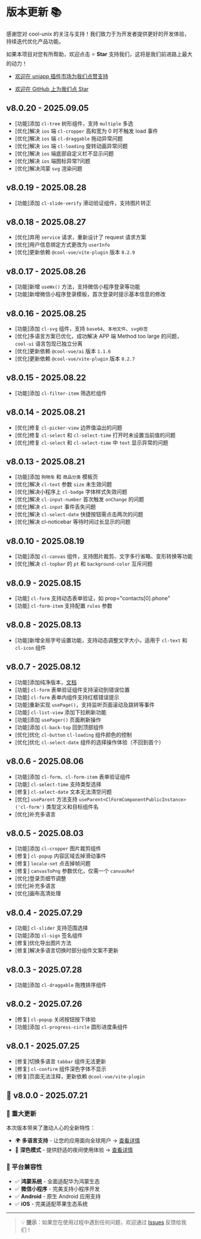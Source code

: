 # 版本更新 📚

感谢您对 cool-unix 的关注与支持！我们致力于为开发者提供更好的开发体验，持续迭代优化产品功能。

如果本项目对您有所帮助，欢迎点击 ⭐ **Star** 支持我们，这将是我们前进路上最大的动力！

- [欢迎在 uniapp 插件市场为我们点赞支持](https://ext.dcloud.net.cn/plugin?id=24497#rating)

- [欢迎在 GitHub 上为我们点 Star](https://github.com/cool-team-official/cool-unix)

## v8.0.20 - 2025.09.05

- [功能]添加 `cl-tree` 树形组件，支持 `multiple` 多选
- [优化]解决 `ios` 端 `cl-cropper` 高和宽为 0 时不触发 load 事件
- [优化]解决 `ios` 端 `cl-draggable` 拖动异常问题
- [优化]解决 `ios` 端 `cl-loading` 旋转动画异常问题
- [优化]解决 `ios` 端底部自定义栏不显示问题
- [优化]解决 `ios` 端图标异常?问题
- [优化]解决鸿蒙 `svg` 渲染问题

## v8.0.19 - 2025.08.28

- [功能]添加 `cl-slide-verify` 滑动验证组件，支持图片转正

## v8.0.18 - 2025.08.27

- [优化]弃用 `service` 请求，重新设计了 request 请求方案
- [优化]用户信息绑定方式更改为 `userInfo`
- [优化]更新依赖 `@cool-vue/vite-plugin` 版本 `8.2.9`

## v8.0.17 - 2025.08.26

- [功能]新增 `useWx()` 方法，支持微信小程序登录等功能
- [功能]新增微信小程序登录模板，首次登录时提示基本信息的修改

## v8.0.16 - 2025.08.25

- [功能]添加 `cl-svg` 组件，支持 `base64`、`本地文件`、`svg标签`
- [优化]多语言方案已优化，成功解决 APP 端 Method too large 的问题，`cool-ui` 语言包现已独立分离
- [优化]更新依赖 `@cool-vue/ai` 版本 `1.1.6`
- [优化]更新依赖 `@cool-vue/vite-plugin` 版本 `8.2.7`

## v8.0.15 - 2025.08.22

- [功能]添加 `cl-filter-item` 筛选栏组件

## v8.0.14 - 2025.08.21

- [优化]修复 `cl-picker-view` 边界值溢出的问题
- [优化]修复 `cl-select` 和 `cl-select-time` 打开时未设置当前值的问题
- [优化]修复 `cl-select` 和 `cl-select-time` 中 `text` 显示异常的问题

## v8.0.13 - 2025.08.21

- [功能]添加 `购物车` 和 `商品分类` 模板页
- [优化]解决 `cl-text` 参数 `size` 未生效问题
- [优化]解决小程序上 `cl-badge` 字体样式失效问题
- [优化]解决 `cl-input-number` 首次触发 `onChange` 的问题
- [优化]解决 `cl-input` 事件丢失问题
- [优化]解决 `cl-select-date` 快捷按钮需点击两次的问题
- [优化]解决 cl-noticebar 等待时间过长显示的问题

## v8.0.10 - 2025.08.19

- [功能]添加 `cl-canvas` 组件，支持图片裁剪、文字多行省略、变形转换等功能
- [优化]解决 `cl-topbar` 的 `pt` 和 `background-color` 互斥问题

## v8.0.9 - 2025.08.15

- [功能] `cl-form` 支持动态表单验证，如 prop="contacts[0].phone"
- [功能] `cl-form-item` 支持配置 `rules` 参数

## v8.0.8 - 2025.08.13

- [功能]新增全局字号设置功能，支持动态调整文字大小，适用于 `cl-text` 和 `cl-icon` 组件

## v8.0.7 - 2025.08.12

- [功能]添加纯净版本，[文档](/src/introduce/clean.md)
- [功能] `cl-form` 表单验证组件支持滚动到错误位置
- [功能] `cl-form` 表单内组件支持红框错误提示
- [功能]重新实现 `usePage()`，支持监听页面滚动及跳转等事件
- [功能] `cl-list-view` 添加下拉刷新功能
- [功能]添加 `usePager()` 页面刷新操作
- [功能]添加 `cl-back-top` 回到顶部组件
- [优化]优化 `cl-button` `cl-loading` 组件颜色的控制
- [优化]优化 `cl-select-date` 组件的选择操作体验（不回到首个）

## v8.0.6 - 2025.08.06

- [功能]添加 `cl-form`、`cl-form-item` 表单验证组件
- [功能] `cl-select-time` 支持类型选择
- [修复] `cl-select-date` 文本无法清空问题
- [优化] `useParent` 方法支持 `useParent<ClFormComponentPublicInstance>('cl-form')` 类型定义和目标组件名
- [优化]补充多语言

## v8.0.5 - 2025.08.03

- [功能]添加 `cl-cropper` 图片裁剪组件
- [修复] `cl-popup` 内容区域去掉滑动事件
- [修复] `locale-set` 点击掉帧问题
- [修复] `canvasToPng` 参数优化，仅需一个 `canvasRef`
- [优化]登录页细节调整
- [优化]补充多语言
- [优化]画布高清处理

## v8.0.4 - 2025.07.29

- [功能] `cl-slider` 支持范围选择
- [功能]添加 `cl-sign` 签名组件
- [修复]优化导出图片方法
- [修复]解决多语言切换时部分组件文案不更新

## v8.0.3 - 2025.07.28

- [功能]添加 `cl-draggable` 拖拽排序组件

## v8.0.2 - 2025.07.26

- [修复] `cl-popup` 关闭按钮按下体验
- [功能]添加 `cl-progress-circle` 圆形进度条组件

## v8.0.1 - 2025.07.25

- [修复]切换多语言 `tabbar` 组件无法更新
- [修复] `cl-confirm` 组件深色字体不显示
- [修复]页面无法注释，更新依赖 `@cool-vue/vite-plugin`

## 🎉 v8.0.0 - 2025.07.21

### 🚀 重大更新

本次版本带来了激动人心的全新特性：

- 🌍 **多语言支持** - 让您的应用面向全球用户 → [查看详情](/src/introduce/i18n.md)
- 🌙 **深色模式** - 提供舒适的夜间使用体验 → [查看详情](/src/introduce/theme.md)

### 📱 平台兼容性

- ✅ **鸿蒙系统** - 全面适配华为鸿蒙生态
- ✅ **微信小程序** - 完美支持小程序开发
- ✅ **Android** - 原生 Android 应用支持
- ✅ **iOS** - 完美适配苹果生态系统

---

> 💡 **提示**：如果您在使用过程中遇到任何问题，欢迎通过 [Issues](https://github.com/cool-team-official/cool-unix/issues) 反馈给我们！

